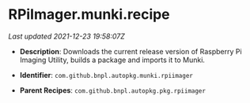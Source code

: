 # RPiImager.munki.recipe

_Last updated 2021-12-23 19:58:07Z_

- **Description**: Downloads the current release version of Raspberry Pi Imaging Utility, builds a package and imports it to Munki.

- **Identifier**: `com.github.bnpl.autopkg.munki.rpiimager`

- **Parent Recipes**: `com.github.bnpl.autopkg.pkg.rpiimager`